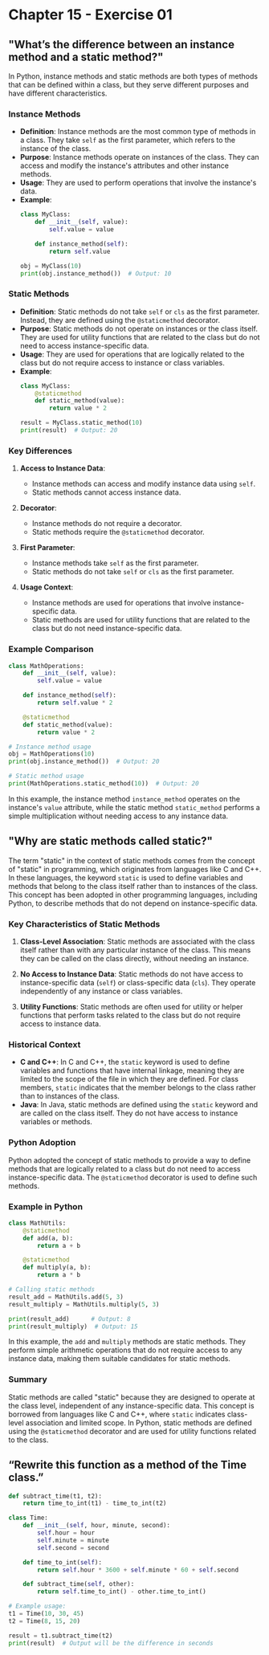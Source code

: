 # Chapter 15 - Exercise 01

## "What’s the difference between an instance method and a static method?"

In Python, instance methods and static methods are both types of methods that can be defined within a class, but they serve different purposes and have different characteristics.

### Instance Methods
- **Definition**: Instance methods are the most common type of methods in a class. They take `self` as the first parameter, which refers to the instance of the class.
- **Purpose**: Instance methods operate on instances of the class. They can access and modify the instance's attributes and other instance methods.
- **Usage**: They are used to perform operations that involve the instance's data.
- **Example**:
  ```python
  class MyClass:
      def __init__(self, value):
          self.value = value

      def instance_method(self):
          return self.value

  obj = MyClass(10)
  print(obj.instance_method())  # Output: 10
  ```

### Static Methods
- **Definition**: Static methods do not take `self` or `cls` as the first parameter. Instead, they are defined using the `@staticmethod` decorator.
- **Purpose**: Static methods do not operate on instances or the class itself. They are used for utility functions that are related to the class but do not need to access instance-specific data.
- **Usage**: They are used for operations that are logically related to the class but do not require access to instance or class variables.
- **Example**:
  ```python
  class MyClass:
      @staticmethod
      def static_method(value):
          return value * 2

  result = MyClass.static_method(10)
  print(result)  # Output: 20
  ```

### Key Differences
1. **Access to Instance Data**:
   - Instance methods can access and modify instance data using `self`.
   - Static methods cannot access instance data.

2. **Decorator**:
   - Instance methods do not require a decorator.
   - Static methods require the `@staticmethod` decorator.

3. **First Parameter**:
   - Instance methods take `self` as the first parameter.
   - Static methods do not take `self` or `cls` as the first parameter.

4. **Usage Context**:
   - Instance methods are used for operations that involve instance-specific data.
   - Static methods are used for utility functions that are related to the class but do not need instance-specific data.

### Example Comparison
```python
class MathOperations:
    def __init__(self, value):
        self.value = value

    def instance_method(self):
        return self.value * 2

    @staticmethod
    def static_method(value):
        return value * 2

# Instance method usage
obj = MathOperations(10)
print(obj.instance_method())  # Output: 20

# Static method usage
print(MathOperations.static_method(10))  # Output: 20
```

In this example, the instance method `instance_method` operates on the instance's `value` attribute, while the static method `static_method` performs a simple multiplication without needing access to any instance data.

## "Why are static methods called static?"

The term "static" in the context of static methods comes from the concept of "static" in programming, which originates from languages like C and C++. In these languages, the keyword `static` is used to define variables and methods that belong to the class itself rather than to instances of the class. This concept has been adopted in other programming languages, including Python, to describe methods that do not depend on instance-specific data.

### Key Characteristics of Static Methods
1. **Class-Level Association**: Static methods are associated with the class itself rather than with any particular instance of the class. This means they can be called on the class directly, without needing an instance.

2. **No Access to Instance Data**: Static methods do not have access to instance-specific data (`self`) or class-specific data (`cls`). They operate independently of any instance or class variables.

3. **Utility Functions**: Static methods are often used for utility or helper functions that perform tasks related to the class but do not require access to instance data.

### Historical Context
- **C and C++**: In C and C++, the `static` keyword is used to define variables and functions that have internal linkage, meaning they are limited to the scope of the file in which they are defined. For class members, `static` indicates that the member belongs to the class rather than to instances of the class.
- **Java**: In Java, static methods are defined using the `static` keyword and are called on the class itself. They do not have access to instance variables or methods.

### Python Adoption
Python adopted the concept of static methods to provide a way to define methods that are logically related to a class but do not need to access instance-specific data. The `@staticmethod` decorator is used to define such methods.

### Example in Python
```python
class MathUtils:
    @staticmethod
    def add(a, b):
        return a + b

    @staticmethod
    def multiply(a, b):
        return a * b

# Calling static methods
result_add = MathUtils.add(5, 3)
result_multiply = MathUtils.multiply(5, 3)

print(result_add)      # Output: 8
print(result_multiply)  # Output: 15
```

In this example, the `add` and `multiply` methods are static methods. They perform simple arithmetic operations that do not require access to any instance data, making them suitable candidates for static methods.

### Summary
Static methods are called "static" because they are designed to operate at the class level, independent of any instance-specific data. This concept is borrowed from languages like C and C++, where `static` indicates class-level association and limited scope. In Python, static methods are defined using the `@staticmethod` decorator and are used for utility functions related to the class.

## “Rewrite this function as a method of the Time class.”

```python
def subtract_time(t1, t2):
    return time_to_int(t1) - time_to_int(t2)
```

```python
class Time:
    def __init__(self, hour, minute, second):
        self.hour = hour
        self.minute = minute
        self.second = second

    def time_to_int(self):
        return self.hour * 3600 + self.minute * 60 + self.second

    def subtract_time(self, other):
        return self.time_to_int() - other.time_to_int()

# Example usage:
t1 = Time(10, 30, 45)
t2 = Time(8, 15, 20)

result = t1.subtract_time(t2)
print(result)  # Output will be the difference in seconds
```